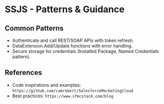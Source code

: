 SSJS - Patterns & Guidance
==========================

Common Patterns
---------------
- Authenticate and call REST/SOAP APIs with token refresh.
- DataExtension.Add/Update functions with error handling.
- Secure storage for credentials (Installed Package, Named Credentials pattern).

References
----------
- Code inspirations and examples: `https://github.com/camrobert/SalesforceMarketingCloud`
- Best practices: `https://www.sfmcstack.com/blog`


